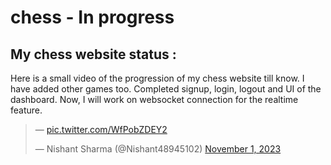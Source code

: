 # chess - In progress

## My chess website status : 

Here is a small video of the progression of my chess website till know. I have added other games too. Completed signup, login, logout and UI of the dashboard. Now, I will work on websocket connection for the realtime feature.

<blockquote class="twitter-tweet" data-media-max-width="560"><p lang="en" dir="ltr">&mdash; <a href="https://t.co/WfPobZDEY2">pic.twitter.com/WfPobZDEY2</a></p>&mdash; Nishant Sharma (@Nishant48945102) <a href="https://twitter.com/Nishant48945102/status/1719554862336348460?ref_src=twsrc%5Etfw">November 1, 2023</a></blockquote>



